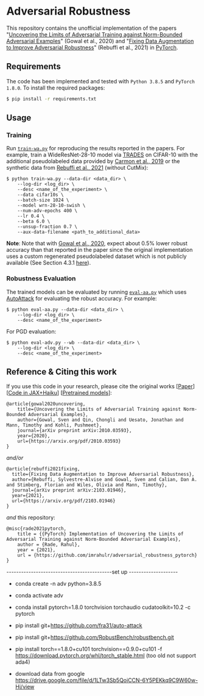 # Adversarial Robustness

This repository contains the unofficial implementation of the papers "[Uncovering the Limits of Adversarial Training against Norm-Bounded Adversarial Examples](https://arxiv.org/abs/2010.03593)" (Gowal et al., 2020) and "[Fixing Data Augmentation to Improve Adversarial Robustness](https://arxiv.org/abs/2103.01946)" (Rebuffi et al., 2021) in [PyTorch](https://pytorch.org/). 

## Requirements

The code has been implemented and tested with `Python 3.8.5` and `PyTorch 1.8.0`.  To install the required packages:
```bash
$ pip install -r requirements.txt
```

## Usage

### Training 

Run [`train-wa.py`](./train-wa.py) for reproducing the results reported in the papers. For example, train a WideResNet-28-10 model via [TRADES](https://github.com/yaodongyu/TRADES) on CIFAR-10 with the additional pseudolabeled data provided by [Carmon et al., 2019](https://github.com/yaircarmon/semisup-adv) or the synthetic data from [Rebuffi et al., 2021](https://arxiv.org/abs/2103.01946) (without CutMix):

```
$ python train-wa.py --data-dir <data_dir> \
    --log-dir <log_dir> \
    --desc <name_of_the_experiment> \
    --data cifar10s \
    --batch-size 1024 \
    --model wrn-28-10-swish \
    --num-adv-epochs 400 \
    --lr 0.4 \
    --beta 6.0 \
    --unsup-fraction 0.7 \
    --aux-data-filename <path_to_additional_data>
```

**Note**: Note that with [Gowal et al., 2020](https://arxiv.org/abs/2010.03593), expect about 0.5% lower robust accuracy than that reported in the paper since the original implementation uses a custom regenerated pseudolabeled dataset which is not publicly available (See Section 4.3.1 [here](https://arxiv.org/abs/2010.03593)).

### Robustness Evaluation

The trained models can be evaluated by running [`eval-aa.py`](./eval-aa.py) which uses [AutoAttack](https://github.com/fra31/auto-attack) for evaluating the robust accuracy. For example:

```
$ python eval-aa.py --data-dir <data_dir> \
    --log-dir <log_dir> \
    --desc <name_of_the_experiment>
```

For PGD evaluation:
```
$ python eval-adv.py --wb --data-dir <data_dir> \
    --log-dir <log_dir> \
    --desc <name_of_the_experiment>
```

## Reference & Citing this work

If you use this code in your research, please cite the original works [[Paper](https://arxiv.org/abs/2010.03593)] [[Code in JAX+Haiku](https://github.com/deepmind/deepmind-research/tree/master/adversarial_robustness)] [[Pretrained models](https://github.com/deepmind/deepmind-research/tree/master/adversarial_robustness)]:

```
@article{gowal2020uncovering,
    title={Uncovering the Limits of Adversarial Training against Norm-Bounded Adversarial Examples},
    author={Gowal, Sven and Qin, Chongli and Uesato, Jonathan and Mann, Timothy and Kohli, Pushmeet},
    journal={arXiv preprint arXiv:2010.03593},
    year={2020},
    url={https://arxiv.org/pdf/2010.03593}
}
```

*and/or*

```
@article{rebuffi2021fixing,
  title={Fixing Data Augmentation to Improve Adversarial Robustness},
  author={Rebuffi, Sylvestre-Alvise and Gowal, Sven and Calian, Dan A. and Stimberg, Florian and Wiles, Olivia and Mann, Timothy},
  journal={arXiv preprint arXiv:2103.01946},
  year={2021},
  url={https://arxiv.org/pdf/2103.01946}
}
```

*and* this repository:

```
@misc{rade2021pytorch,
    title = {{PyTorch} Implementation of Uncovering the Limits of Adversarial Training against Norm-Bounded Adversarial Examples},
    author = {Rade, Rahul},
    year = {2021},
    url = {https://github.com/imrahulr/adversarial_robustness_pytorch}
}
```

-------------------------------------------set up --------------------
- conda create -n adv python=3.8.5
- conda activate adv
- conda install pytorch=1.8.0 torchvision torchaudio cudatoolkit=10.2 -c pytorch

- pip install git+https://github.com/fra31/auto-attack
- pip install git+https://github.com/RobustBench/robustbench.git
- pip install torch==1.8.0+cu101 torchvision==0.9.0+cu101 -f https://download.pytorch.org/whl/torch_stable.html (too old not support ada4)

- download data from google https://drive.google.com/file/d/1LTw3Sb5QoiCCN-6Y5PEKkq9C9W60w-Hi/view
